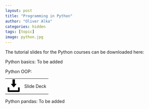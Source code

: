 ```yaml
---
layout: post
title: "Programming in Python"
author: "Oliver Alka"
categories: hidden
tags: [topic]
image: python.jpg
---
```


The tutorial slides for the Python courses can be downloaded here:

Python basics:
To be added

Python OOP:
<table style="border-collapse: collapse; border:none; max-width:800px; margin:auto">
<tr><td style="border:none"><a href="BioInfPrep_Python_OOP"><img style="width:40px;" src="/assets/img/save-file.svg" alt="download"/></a></td><td style="border:none">Slide Deck</td></tr>
</table>

Python pandas:
To be added